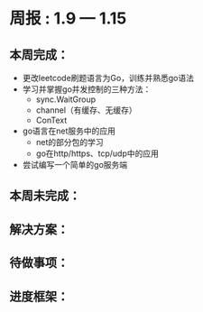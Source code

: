# 周报 : 1.9 — 1.15 



## 本周完成：

- 更改leetcode刷题语言为Go，训练并熟悉go语法
- 学习并掌握go并发控制的三种方法：
  - sync.WaitGroup
  - channel（有缓存、无缓存）
  - ConText
- go语言在net服务中的应用
  - net的部分包的学习
  - go在http/https、tcp/udp中的应用
- 尝试编写一个简单的go服务端



## 本周未完成：





## 解决方案：





## 待做事项：





## 进度框架：


